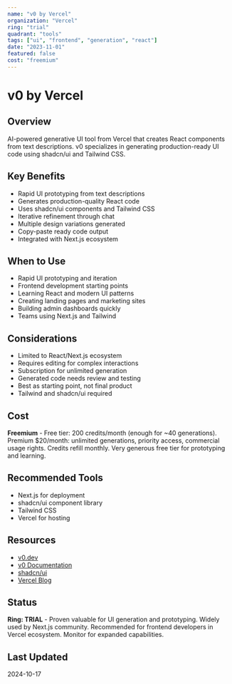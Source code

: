 ```yaml
---
name: "v0 by Vercel"
organization: "Vercel"
ring: "trial"
quadrant: "tools"
tags: ["ui", "frontend", "generation", "react"]
date: "2023-11-01"
featured: false
cost: "freemium"
---
```


# v0 by Vercel

## Overview
AI-powered generative UI tool from Vercel that creates React components from text descriptions. v0 specializes in generating production-ready UI code using shadcn/ui and Tailwind CSS.

## Key Benefits
- Rapid UI prototyping from text descriptions
- Generates production-quality React code
- Uses shadcn/ui components and Tailwind CSS
- Iterative refinement through chat
- Multiple design variations generated
- Copy-paste ready code output
- Integrated with Next.js ecosystem

## When to Use
- Rapid UI prototyping and iteration
- Frontend development starting points
- Learning React and modern UI patterns
- Creating landing pages and marketing sites
- Building admin dashboards quickly
- Teams using Next.js and Tailwind

## Considerations
- Limited to React/Next.js ecosystem
- Requires editing for complex interactions
- Subscription for unlimited generation
- Generated code needs review and testing
- Best as starting point, not final product
- Tailwind and shadcn/ui required

## Cost
**Freemium** - Free tier: 200 credits/month (enough for ~40 generations). Premium $20/month: unlimited generations, priority access, commercial usage rights. Credits refill monthly. Very generous free tier for prototyping and learning.

## Recommended Tools
- Next.js for deployment
- shadcn/ui component library
- Tailwind CSS
- Vercel for hosting

## Resources
- [v0.dev](https://v0.dev/)
- [v0 Documentation](https://v0.dev/docs)
- [shadcn/ui](https://ui.shadcn.com/)
- [Vercel Blog](https://vercel.com/blog/announcing-v0-generative-ui)

## Status
**Ring: TRIAL** - Proven valuable for UI generation and prototyping. Widely used by Next.js community. Recommended for frontend developers in Vercel ecosystem. Monitor for expanded capabilities.

## Last Updated
2024-10-17
